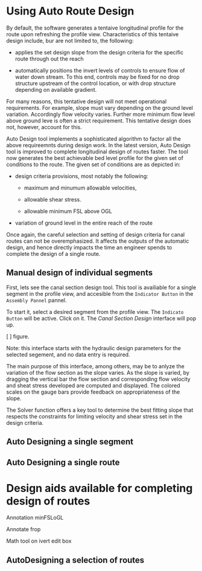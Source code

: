 # Using Auto Route Design

By default, the software generates a tentaive longitudinal profile for the route upon refreshing the profile view. Characteristics of this tentaive design include, bur are not limited to, the following:

* applies the set design slope from the design criteria for the specific route through out the reach

* automatically positions the invert levels of controls to ensure flow of water down stream. To this end, controls may be fixed for no drop structure upstream of the control location, or with drop structure depending on available gradient.

For many reasons, this tentative design will not meet operational requirements. For example, slope must vary depending on the ground level variation. Accordingly flow velocity varies. Further more minimum flow level above ground leve is often a strict requirement. This tentative design does not, however, account for this.

Auto Design tool implements a sophisticated algorithm to factor all the above requireemnts during design work. In the latest version, Auto Design tool is improved to complete longitudinal design of routes faster. The tool now generates the best achievable bed level profile for the given set of conditions to the route. The given set of conditions are as depicted in:

* design criteria provisions, most notably the following:
  
  * maximum and minumum allowable velocities, 
  
  * allowable shear stress.
  
  * allowable minimum FSL above OGL

* variation of ground level in the entire reach of the route

Once again, the careful selection and setting of design criteria for canal routes can not be overemphasized. It affects the outputs of the automatic design, and hence directly impacts the time an engineer spends to complete the design of a single route.

## Manual design of individual segments

First, lets see the canal section design tool. This tool is availiable for a single segment in the profile view, and accesible from the `Indicator Button` in the `Assembly Pannel` pannel. 

To start it, select a desired segment from the profile view. The `Indicato Button` will be active. Click on it. The *Canal Section Design* interface will pop up.

[  ] figure.

Note: this interface starts with the hydraulic design parameters for the selected segement, and no data entry is required. 

The main purpose of this interface, among others, may be to anlyze the variation of the flow section as the slope varies. As the slope is varied, by dragging the vertical bar the flow section and corresponding flow velocity and sheat stress developed are computed and displayed. The colored scales on the gauge bars provide feedback on appropriateness of the slope.

The Solver function offers a key tool to determine the best fitting slope that respects the constraints for limiting velocity and shear stress set in the design criteria.

## Auto Designing a single segment

## Auto Designing a single route

# Design aids available for completing design of routes

Annotation minFSLoGL

Annotate frop

Math tool on ivert edit box

## AutoDesigning a selection of routes

